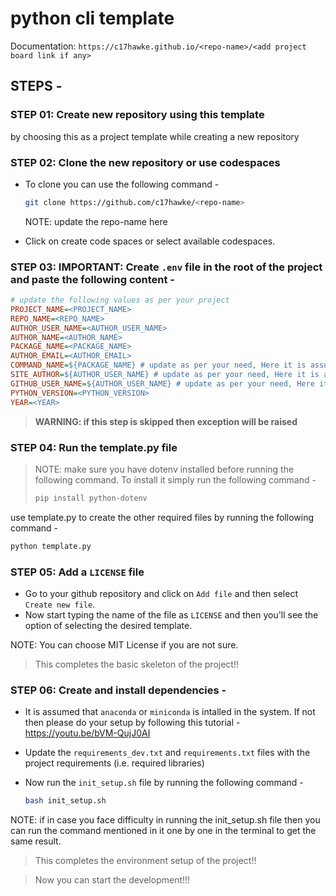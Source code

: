 # python cli template

Documentation: `https://c17hawke.github.io/<repo-name>/<add project board link if any>`

## STEPS - 

### STEP 01: Create new repository using this template 

by choosing this as a project template while creating a new repository

### STEP 02: Clone the new repository or use codespaces

- To clone you can use the following command - 
    ```bash
    git clone https://github.com/c17hawke/<repo-name>
    ```
    NOTE: update the repo-name here

- Click on create code spaces or select available codespaces.

### STEP 03: IMPORTANT: Create `.env` file in the root of the project and paste the following content - 

```ini
# update the following values as per your project
PROJECT_NAME=<PROJECT_NAME>
REPO_NAME=<REPO_NAME>
AUTHOR_USER_NAME=<AUTHOR_USER_NAME>
AUTHOR_NAME=<AUTHOR_NAME>
PACKAGE_NAME=<PACKAGE_NAME>
AUTHOR_EMAIL=<AUTHOR_EMAIL>
COMMAND_NAME=${PACKAGE_NAME} # update as per your need, Here it is assumed that command name is package name
SITE_AUTHOR=${AUTHOR_USER_NAME} # update as per your need, Here it is assumed that site author is author user name
GITHUB_USER_NAME=${AUTHOR_USER_NAME} # update as per your need, Here it is assumed that github user name is author user name
PYTHON_VERSION=<PYTHON_VERSION>  
YEAR=<YEAR>
```

> **WARNING: if this step is skipped then exception will be raised**


### STEP 04: Run the template.py file

> NOTE: make sure you have dotenv installed before running the following command. To install it simply run the following command - 
> ```bash
> pip install python-dotenv
> ```

use template.py to create the other required files by running the following command - 

```bash 
python template.py
```

### STEP 05: Add a `LICENSE` file

- Go to your github repository and click on `Add file` and then select `Create new file`.
- Now start typing the name of the file as `LICENSE` and then you'll see the option of selecting the desired template. 

NOTE: You can choose MIT License if you are not sure.

> This completes the basic skeleton of the project!!

### STEP 06: Create and install dependencies - 

- It is assumed that `anaconda` or `miniconda` is intalled in the system. If not then please do your setup by following this tutorial - https://youtu.be/bVM-QujJ0AI

- Update the `requirements_dev.txt` and `requirements.txt` files with the project requirements (i.e. required libraries)
- Now run the `init_setup.sh` file by running the following command - 
    ```bash
    bash init_setup.sh   
    ```
NOTE: if in case you face difficulty in running the init_setup.sh file then you can run the command mentioned in it one by one in the terminal to get the same result.

> This completes the environment setup of the project!!

> Now you can start the development!!!